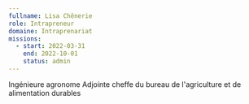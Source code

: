 ```yaml
---
fullname: Lisa Chênerie
role: Intrapreneur
domaine: Intraprenariat
missions:
  - start: 2022-03-31
    end: 2022-10-01
    status: admin
---
```


Ingénieure agronome
Adjointe cheffe du bureau de l'agriculture et de alimentation durables
